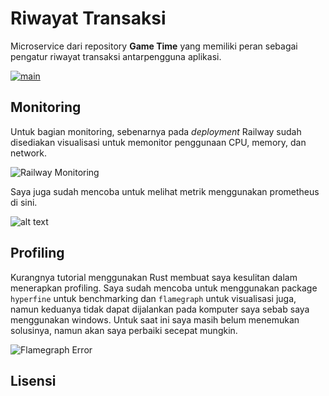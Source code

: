 # Riwayat Transaksi
Microservice dari repository **Game Time** yang memiliki peran sebagai pengatur riwayat transaksi antarpengguna aplikasi.

[![main](https://github.com/B9JagoNgadpro/gametime_riwayat/actions/workflows/rust.yml/badge.svg?branch=main)](https://github.com/B9JagoNgadpro/gametime_riwayat/actions/workflows/rust.yml)

## Monitoring
Untuk bagian monitoring, sebenarnya pada *deployment* Railway sudah disediakan visualisasi untuk memonitor penggunaan CPU, memory, dan network.

![Railway Monitoring](railway-monitoring.png)

Saya juga sudah mencoba untuk melihat metrik menggunakan prometheus di sini.

![alt text](prometheus-metrics.png)

## Profiling
Kurangnya tutorial menggunakan Rust membuat saya kesulitan dalam menerapkan profiling. Saya sudah mencoba untuk menggunakan package `hyperfine` untuk benchmarking dan `flamegraph` untuk visualisasi juga, namun keduanya tidak dapat dijalankan pada komputer saya sebab saya menggunakan windows. Untuk saat ini saya masih belum menemukan solusinya, namun akan saya perbaiki secepat mungkin.

![Flamegraph Error](flamegraph-error.png)

## Lisensi